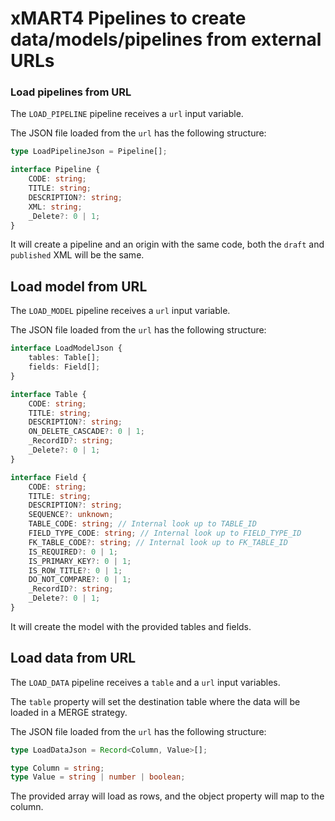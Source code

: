 # xMART4 Pipelines to create data/models/pipelines from external URLs

### Load pipelines from URL

The ``LOAD_PIPELINE`` pipeline receives a ``url`` input variable.

The JSON file loaded from the ``url`` has the following structure:

```ts
type LoadPipelineJson = Pipeline[];

interface Pipeline {
    CODE: string;
    TITLE: string;
    DESCRIPTION?: string;
    XML: string;
    _Delete?: 0 | 1;
}
```

It will create a pipeline and an origin with the same code, both the ``draft`` and ``published`` XML will be the same.

## Load model from URL

The ``LOAD_MODEL`` pipeline receives a ``url`` input variable.

The JSON file loaded from the ``url`` has the following structure:

```ts
interface LoadModelJson {
    tables: Table[];
    fields: Field[];
}

interface Table {
    CODE: string;
    TITLE: string;
    DESCRIPTION?: string;
    ON_DELETE_CASCADE?: 0 | 1;
    _RecordID?: string;
    _Delete?: 0 | 1;
}

interface Field {
    CODE: string;
    TITLE: string;
    DESCRIPTION?: string;
    SEQUENCE?: unknown;
    TABLE_CODE: string; // Internal look up to TABLE_ID
    FIELD_TYPE_CODE: string; // Internal look up to FIELD_TYPE_ID
    FK_TABLE_CODE?: string; // Internal look up to FK_TABLE_ID
    IS_REQUIRED?: 0 | 1;
    IS_PRIMARY_KEY?: 0 | 1;
    IS_ROW_TITLE?: 0 | 1;
    DO_NOT_COMPARE?: 0 | 1;
    _RecordID?: string;
    _Delete?: 0 | 1;
}
```

It will create the model with the provided tables and fields.

## Load data from URL

The ``LOAD_DATA`` pipeline receives a ``table`` and a ``url`` input variables.

The ``table`` property will set the destination table where the data will be loaded in a MERGE strategy.

The JSON file loaded from the ``url`` has the following structure:

```ts
type LoadDataJson = Record<Column, Value>[];

type Column = string;
type Value = string | number | boolean;
```

The provided array will load as rows, and the object property will map to the column.
